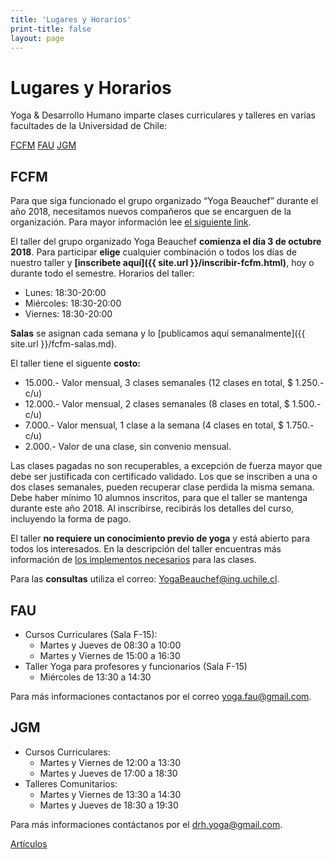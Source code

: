 ```yaml
---
title: 'Lugares y Horarios'
print-title: false
layout: page
---
```

# Lugares y Horarios

Yoga & Desarrollo Humano imparte clases curriculares y talleres en varias facultades de la Universidad de Chile:

<a name="fcfm-jump"></a>
<p class="text-center">
<a class="btn btn-default" href="#fcfm-jump" role="button">FCFM</a>
<a class="btn btn-default" href="#fau-jump" role="button">FAU</a>
<a class="btn btn-default" href="#jgm-jump" role="button">JGM</a>
</p>


## FCFM

<!-- El taller del grupo organizado Yoga Beauchef **terminó en agosto 2018**. Para las **consultas** utiliza el correo: [YogaBeauchef@ing.uchile.cl](mailto:YogaBeauchef@ing.uchile.cl?subject=Pregunta%20desde%20web%20Yoga%20Beauchef). Esperamos abrir el taller nuevamene en octubre 2018. -->

<div class="alert alert-danger" role="alert"> <span class="glyphicon
glyphicon-exclamation-sign" aria-hidden="true"></span> Para que siga
funcionado el grupo organizado “Yoga Beauchef” durante el año 2018,
necesitamos nuevos compañeros que se encarguen de la
organización. Para mayor información lee <a href="{% post_url 2018-01-14-nuevos-companeros %}">el siguiente link</a>.</div>

El taller del grupo organizado Yoga Beauchef **comienza el día 3 de octubre 2018**. Para participar **elige** cualquier combinación o todos los días de nuestro taller y **[inscribete aquí]({{ site.url }}/inscribir-fcfm.html)**, hoy o durante todo el semestre. Horarios del taller:

- Lunes: 18:30-20:00
- Miércoles: 18:30-20:00
- Viernes: 18:30-20:00

**Salas** se asignan cada semana y lo [publicamos aquí semanalmente]({{ site.url }}/fcfm-salas.md).

<a name="fau-jump"></a>
El taller tiene el siguente **costo:**

- 15.000.- Valor mensual, 3 clases semanales (12 clases en total, $ 1.250.- c/u)
- 12.000.- Valor mensual, 2 clases semanales (8 clases en total, $ 1.500.- c/u)
-  7.000.- Valor mensual, 1 clase a la semana (4 clases en total, $ 1.750.- c/u)
-  2.000.- Valor de una clase, sin convenio mensual.

Las clases pagadas no son recuperables, a excepción de fuerza mayor que debe ser justificada con certificado validado. Los que se inscriben a una o dos clases semanales, pueden recuperar clase perdida la misma semana. Debe haber mínimo 10 alumnos inscritos, para que el taller se mantenga durante este año 2018. Al inscribirse, recibirás los detalles del curso, incluyendo la forma de pago.

El taller **no requiere un conocimiento previo de yoga** y está abierto para todos los interesados. En la descripción del taller encuentras más información de [los implementos necesarios](taller#implementos) para las clases.

Para las **consultas** utiliza el correo: [YogaBeauchef@ing.uchile.cl](mailto:YogaBeauchef@ing.uchile.cl?subject=Pregunta%20desde%20web%20Yoga%20Beauchef).

<!-- <p class="text-center"> -->
<!-- <img src="{{ site.url }}/assets/img/person/juraj.jpg" -->
<!-- class="img-responsive img-thumbnail" alt="Juraj Kubelka" width="100" -->
<!-- height="100" /><br /> -->
<!-- Juraj -->
<!-- </p> -->


## FAU

- Cursos Curriculares (Sala F-15):
   - Martes y Jueves de 08:30 a 10:00
   - Martes y Viernes de 15:00 a 16:30
- Taller Yoga para profesores y funcionarios (Sala F-15)
   - Miércoles de 13:30 a 14:30

<a name="jgm-jump"></a>
 Para más informaciones contactanos por el correo [yoga.fau@gmail.com](mailto:yoga.fau@gmail.com?subject=Pregunta%20desde%20web%20Yoga%20Beauchef).


## JGM


- Cursos Curriculares:
  - Martes y Viernes de 12:00 a 13:30
  - Martes y Jueves de 17:00 a 18:30
- Talleres Comunitarios:
   - Martes y Viernes de 13:30 a 14:30 
   - Martes y Jueves de 18:30 a 19:30

Para más informaciones contáctanos por el [drh.yoga@gmail.com](mailto:drh.yoga@gmail.com?subject=Pregunta%20desde%20web%20Yoga%20Beauchef).

<p class="text-center">
<a class="btn btn-primary btn-lg" href="articulos.html" role="button">Artículos</a>
</p>
